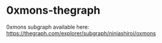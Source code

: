 # 0xmons-thegraph

0xmons subgraph available here:
https://thegraph.com/explorer/subgraph/ninjashiroi/oxmons